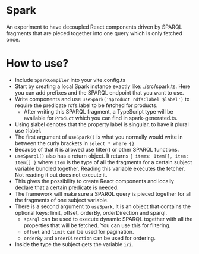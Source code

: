 # Spark 

An experiment to have decoupled React components driven by SPARQL fragments that are pieced together into one query which is only fetched once.

# How to use?

- Include `SparkCompiler` into your vite.config.ts 
- Start by creating a local Spark instance exactly like: ./src/spark.ts. Here you can add prefixes and the SPARQL endpoint that you want to use.
- Write components and use `useSpark('$product rdfs:label $label')` to require the predicate rdfs:label to be fetched for products.
    - After writing this SPARQL fragment, a TypeScript type will be available for `Product` which you can find in spark-generated.ts.
- Using `$`label denotes that the property label is singular, to have it plural use `?`label.
- The first argument of `useSpark()` is what you normally would write in between the curly brackets in `select * where {}`
- Because of that it is allowed use filter() or other SPARQL functions.
- `useSparql()` also has a return object. It returns `{ items: Item[], item: Item[] }` where `Item` is the type of all the fragments for a certain subject variable bundled together. Reading this variable executes the fetcher. Not reading it out does not execute it.
- This gives the possibility to create React components and locally declare that a certain predicate is needed. 
- The framework will make sure a SPARQL query is pieced together for all the fragments of one subject variable.
- There is a second argument to `useSpark`, it is an object that contains the optional keys: limit, offset, orderBy, orderDirection and sparql.
    - `sparql` can be used to execute dynamic SPARQL together with all the properties that will be fetched. You can use this for filtering.
    - `offset` and `limit` can be used for pagination.
    - `orderBy` and `orderDirection` can be used for ordering.
- Inside the type the subject gets the variable `iri`.
